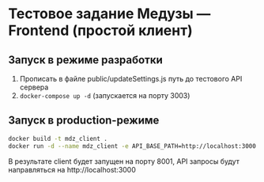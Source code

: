 # Тестовое задание Медузы — Frontend (простой клиент)

## Запуск в режиме разработки

1. Прописать в файле public/updateSettings.js путь до тестового API сервера
2. `docker-compose up -d` (запускается на порту 3003)

## Запуск в production-режиме

```bash
docker build -t mdz_client .
docker run -d --name mdz_client -e API_BASE_PATH=http://localhost:3000 -p 8001:80 mdz_client
```

В результате client будет запущен на порту 8001, API запросы будут направляться на http://localhost:3000
